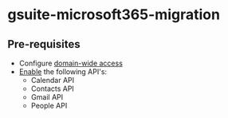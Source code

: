 # gsuite-microsoft365-migration

## Pre-requisites
- Configure [domain-wide access](https://developers.google.com/admin-sdk/directory/v1/guides/delegation)
- [Enable](https://support.google.com/googleapi/answer/6158841?hl=en) the following API's:
    - Calendar API
    - Contacts API
    - Gmail API
    - People API
